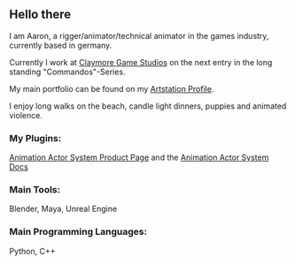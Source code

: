 ## Hello there

I am Aaron, a rigger/animator/technical animator in the games industry, currently based in germany.

Currently I work at [Claymore Game Studios](https://claymore-games.com/) on the next entry in the long standing "Commandos"-Series.

My main portfolio can be found on my [Artstation Profile](https://www.artstation.com/aaronkemner).

I enjoy long walks on the beach, candle light dinners, puppies and animated violence.

### My Plugins:

[Animation Actor System Product Page](https://www.unrealengine.com/marketplace/en-US/product/300fa96794fc4916be6a1db151a72477) and the [Animation Actor System Docs](https://github.com/Kaaaron/AnimationActorSystemDocs)

### Main Tools:
Blender, Maya, Unreal Engine

### Main Programming Languages:
Python, C++
